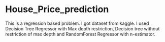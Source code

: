 # House_Price_prediction
This is a regression based problem. I got dataset from kaggle. I used Decision Tree Regressor with Max depth restriction, Decision tree without restriction of max depth and RandomForest Regressor with n-estimator.
